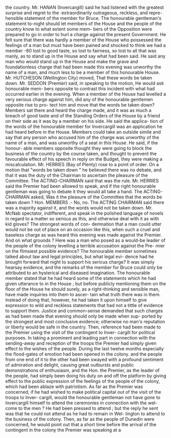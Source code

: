 the country. Mr. HANAN (Invercargill) said he had listened with the greatest surprise and regret to the ·extraordinarily outrageous, reckless, and repre- hensible statement of the member for Bruce. The honourable gentleman's statement to-night should let members of the House and the people of the country know to what extent some mem- bers of the Opposition were prepared to go in order to hurl a charge against the present Government. He felt sure that there was hardly a member of the House who possessed the feelings of a man but must have been pained and shocked to think we had a member -80 lost to good taste, so lost to fairness, so lost to all that was manly, as to stand up in the House and say what had been said. He said any man who would stand up in the House and make the grave and foundationless charge that had been made this evening was unworthy the name of a man, and much less to be a member of this honourable House. Mr. HUTCHESON (Wellington City) moved, That these words be taken down. Mr. SEDDON (Premier) said, in speaking to the motion, He would ask honourable mem- bers opposite to contrast this incident with what had occurred earlier in the evening. When a member of the House had levelled a very serious charge against him, did any of the honourable gentlemen opposite rise to pro- tect him and move that the words be taken down? Members sat there and heard the charge made, and it was as much a breach of good taste and of the Standing Orders of the House by a friend on their side as it was by a member on his side. He said the applica- tion of the words of the honourable member for Invercargill was an application he had heard before in the House. Members could take an outside simile and say that any person who accused him of the charge was unworthy of the name of a man, and was unworthy of a seat in this House. He said, if the honour- able members opposite thought they were going to block the business of the country by the course taken, and thought to prevent the favourable effect of his speech in reply on the Budget, they were making a miscalculation. Mr. HERRIES (Bay of Plenty) rose to a point of order. On a motion that "words be taken down " he believed there was no debate, and that it was the duty of the Chairman to ascertain the pleasure of the Committee. The ACTING-CHAIRMAN said that was the rule. Mr. HERRIES said the Premier had been allowed to speak, and if the right honourable gentleman was going to debate it they would all take a hand. The ACTING-CHAIRMAN asked, Was it the pleasure of the Committee that the words be taken down ? Hon. MEMBERS .- No, no. The ACTING CHAIRMAN said there was a majority against it, and the words would not be taken down. Mr. McNab spectator, indifferent, and speak in the polished language of novels in regard to a matter so serious as this, and otherwise deal with it as with kid gloves? The strongest words of con- demnation that a man could utter would not be out of place on an occasion like this, when such a cruel and baseless charge as was heard this evening was made against the Premier. And on what grounds ? Here was a man who posed as a would-be leader of the people of the colony levelling a terrible accusation against the Pre- mier on the flimsiest possible evidence? The honourable member sometimes talked about law and legal principles, but what legal evi- dence had he brought forward that night to support his sericus charge? It was simply hearsay evidence, and the remarks of the member for Bruce could only be attributed to an hysterical and diseased imagination. The honourable member stated that he had heard some of the statements which he had given utterance to in the House ; but before publicly mentioning them on the floor of the House he should surely, as a right-thinking and sensible man, have made inquiries into them to ascer- tain what truth there was in them. Instead of doing that, however, he had taken it upon himself to give expression to wild and reckless statements that had not a tittle of evidence to support them. Justice and common-sense demanded that such charges as had been made that evening should only be made when sup- ported by the strongest and most conclusive evidence; otherwise no man's reputation or liberty would be safe in the country. Then, reference had been made to the Premier using the visit of the contingent to Inver- cargill for political purposes. In taking a prominent and leading part in connection with the sending-away and reception of the troops the Premier had simply given effect to the wishes of the people. During the last twelve months especially the flood-gates of emotion had been opened in the colony. and the people from one end of it to the other had been swayed with a profound sentiment of admiration and delight, causing great outbursts and public demonstrations of enthusiasm, and the Hon. the Premier, as the leader of the people, had simply been doing his duty on and off the platform by giving effect to the public expression of the feelings of the people of the colony, which had been ablaze with patriotism. As far as the Premier was concerned, if he had wished to make political capital out of the visit of the troops to Inver- cargill, would the honourable gentleman not have gone to Invercargill himself to attend the ceremonies in connection with the wel- come to the men ? He had been pressed to attend ; but the reply he sent was that he could not attend as he had to remain in Wel- lington to attend to the business of the colony. Then, as far as the people of Dunedin were concerned, he would point out that a short time before the arrival of the contingent in the colony the Premier was speaking at a 